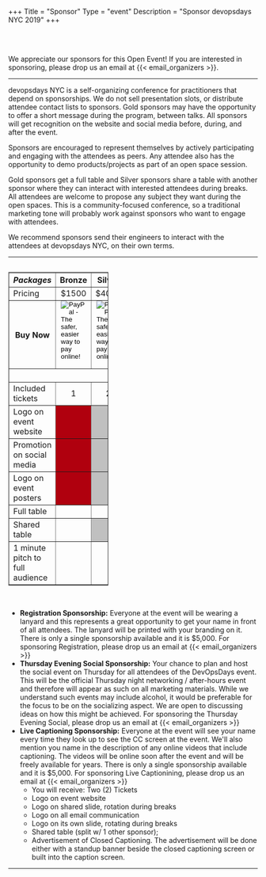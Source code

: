 +++
Title = "Sponsor"
Type = "event"
Description = "Sponsor devopsdays NYC 2019"
+++

<br><br>

We appreciate our sponsors for this Open Event! If you are interested in sponsoring, please drop us an email at {{< email_organizers >}}.

<hr/>

<p>devopsdays NYC is a self-organizing conference for practitioners that depend on sponsorships. We do not sell presentation slots, or distribute attendee contact lists to sponsors. Gold sponsors may have the opportunity to offer a short message during the program, between talks. All sponsors will get recognition on the website and social media before, during, and after the event.</p>

<p>Sponsors are encouraged to represent themselves by actively participating and engaging with the attendees as peers. Any attendee also has the opportunity to demo products/projects as part of an open space session.</p>

<p>Gold sponsors get a full table and Silver sponsors share a table with another sponsor where they can interact with interested attendees during breaks. All attendees are welcome to propose any subject they want during the open spaces. This is a community-focused conference, so a traditional marketing tone will probably work against sponsors who want to engage with attendees.</p>

<p>We recommend sponsors send their engineers to interact with the attendees at devopsdays NYC, on their own terms.</p>

<hr/>

<div style="width:100%;overflow:hidden">
  <div style="width:40%;float:left" align="center">
    <table border=1 cellspacing=1>
      <tr>
        <th><i>Packages</i></th>
        <th><center><b>Bronze</b></center></th>
        <th><center><b>Silver</b></center></th>
        <th><center><b>Gold</b></center></th>
      </tr>
      <tr>
        <td>Pricing</td>
        <td align="center">$1500</td>
        <td align="center">$4000</td>
        <td align="center">$7500</td>
      </tr>
      <tr>
        <th>Buy Now</th>
        <td style="padding: 0px 10px 0px 10px;">
          <form action="https://www.paypal.com/cgi-bin/webscr" method="post" target="_top">
          <input type="hidden" name="cmd" value="_s-xclick">
          <input type="hidden" name="hosted_button_id" value="VK9RKMQLA9JNY">
          <input type="image" src="https://www.paypalobjects.com/en_US/i/btn/btn_paynow_LG.gif" border="0" name="submit" alt="PayPal - The safer, easier way to pay online!">
          <img alt="" border="0" src="https://www.paypalobjects.com/en_US/i/scr/pixel.gif" width="1" height="1">
          </form>
        </td>
        <td style="padding: 0px 10px 0px 10px;">
          <form action="https://www.paypal.com/cgi-bin/webscr" method="post" target="_top">
          <input type="hidden" name="cmd" value="_s-xclick">
          <input type="hidden" name="hosted_button_id" value="KY46ZJV5HCRDS">
          <input type="image" src="https://www.paypalobjects.com/en_US/i/btn/btn_paynow_LG.gif" border="0" name="submit" alt="PayPal - The safer, easier way to pay online!">
          <img alt="" border="0" src="https://www.paypalobjects.com/en_US/i/scr/pixel.gif" width="1" height="1">
          </form>
        </td>
        <td style="padding: 0px 10px 0px 10px">
          <form action="https://www.paypal.com/cgi-bin/webscr" method="post" target="_top">
          <input type="hidden" name="cmd" value="_s-xclick">
          <input type="hidden" name="hosted_button_id" value="K4WESGZ8HBES6">
          <input type="image" src="https://www.paypalobjects.com/en_US/i/btn/btn_paynow_LG.gif" border="0" name="submit" alt="PayPal - The safer, easier way to pay online!">
          <img alt="" border="0" src="https://www.paypalobjects.com/en_US/i/scr/pixel.gif" width="1" height="1">
          </form>
        </td>
      </tr>  
      <tr>
        <td colspan="4">&nbsp;</td>
      </tr>
      <tr>
        <td>Included tickets</td>
        <td align="center">1</td>
        <td align="center">2</td>
        <td align="center">4</td>
      </tr>
      <tr>
        <td>Logo on event website</td>
        <td bgcolor="bronze">&nbsp;</td>
        <td bgcolor="silver">&nbsp;</td>
        <td bgcolor="gold">&nbsp;</td>
      </tr>
      <tr>
        <td>Promotion on social media</td>
        <td bgcolor="bronze">&nbsp;</td>
        <td bgcolor="silver">&nbsp;</td>
        <td bgcolor="gold">&nbsp;</td>
      </tr>
      <tr>
        <td>Logo on event posters</td>
        <td bgcolor="bronze">&nbsp;</td>
        <td bgcolor="silver">&nbsp;</td>
        <td bgcolor="gold">&nbsp;</td>
      </tr>
      <tr>
        <td>Full table</td>
        <td>&nbsp;</td>
        <td>&nbsp;</td>
        <td bgcolor="gold">&nbsp;</td>
      </tr>
      <tr>
        <td>Shared table</td>
        <td>&nbsp;</td>
        <td bgcolor="silver">&nbsp;</td>
        <td>&nbsp;</td>
      </tr>
      <tr>
        <td>1 minute pitch to full audience</td>
        <td>&nbsp;</td>
        <td>&nbsp;</td>
        <td bgcolor="gold">&nbsp;</td>
      </tr>
    </table>
  </div>
</div>
<br/>
<ul>
<li><b>Registration Sponsorship:</b>  Everyone at the event will be wearing a lanyard and this represents a great opportunity to get your name in front of all attendees.  The lanyard will be printed with your branding on it.  There is only a single sponsorship available and it is $5,000. For sponsoring Registration, please drop us an email at {{< email_organizers >}}</li>

<li><b>Thursday Evening Social Sponsorship:</b>  Your chance to plan and host the social event on Thursday for all attendees of the DevOpsDays event. This will be the official Thursday night networking / after-hours event and therefore will appear as such on all marketing materials. While we understand such events may include alcohol, it would be preferable for the focus to be on the socializing aspect.  We are open to discussing ideas on how this might be achieved. For sponsoring the Thursday Evening Social, please drop us an email at {{< email_organizers >}}</li>

<li><b>Live Captioning Sponsorship:</b>  Everyone at the event will see  your name every time they look up to see the CC screen at the event. We'll also mention you name
in the description of any online videos that include captioning. The videos will be online soon after the event and will be freely available for years. There is only a single sponsorship available and it is $5,000. For sponsoring Live Captionining, please drop us an email at {{< email_organizers >}}

<ul>
<li>You will receive: Two (2) Tickets</li>
<li>Logo on event website</li>
<li>Logo on shared slide, rotation during breaks</li>
<li>Logo on all email communication</li>
<li>Logo on its own slide, rotating during breaks</li>
<li>Shared table (split w/ 1 other sponsor);</li>
<li>Advertisement of Closed Captioning. The advertisement will be done either with a standup banner beside the closed captioning screen or built into the caption screen.</li>
</ul>
</li>
</ul>
<hr/>
